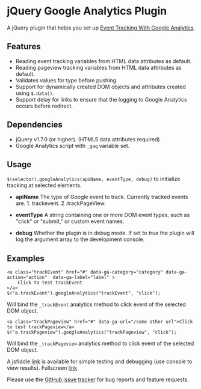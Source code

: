 jQuery Google Analytics Plugin
=========================

A jQuery plugin that helps you set up [Event Tracking With Google Analytics](http://code.google.com/apis/analytics/docs/tracking/eventTrackerGuide.html).


Features
--------

* Reading event tracking variables from HTML data attributes as default.
* Reading pageview tracking variables from HTML data attributes as default.
* Validates values for type before pushing.
* Support for dynamically created DOM objects and attributes created using `$.data()`.
* Support delay for links to ensure that the logging to Google Analytics occurs before redirect.

Dependencies
------------

* jQuery v1.7.0 (or higher). (HTML5 data attributes required)
* Google Analytics script with `_gaq` variable set.

Usage
-----

`$(selector).googleAnalytics(apiName, eventType, debug)` to initialize tracking at selected elements.

 - **apiName**
   The type of Google event to track. Currently tracked events are.
        1. trackevent.
        2 .trackPageView. 

 - **eventType**
   A string containing one or more DOM event types, such as "click" or "submit," or custom event names.

 - **debug**
   Whether the plugin is in debug mode. If set to true the plugin will log the argument array to the development console.

 
Examples
-----
    <a class="trackEvent" href="#" data-ga-category="category" data-ga-action="action"  data-ga-label="label" >
        Click to test trackEvent
    </a>
    $("a.trackEvent").googleAnalytics("trackEvent", "click");

Will bind the `_trackEvent` analytics method to click event of the selected DOM object.

	<a class="trackPageview" href="#" data-ga-url="/some other url">Click to test trackPageview</a>
    $("a.trackPageview").googleAnalytics("trackPageview", "click");    
	
Will bind the `_trackPageview` analytics method to click event of the selected DOM object.

A jsfiddle [link](http://jsfiddle.net/jamessouth/4wV2g/4/) is available for simple testing and debugging (use console to view results).
Fullscreen [link](http://jsfiddle.net/jamessouth/4wV2g/4/embedded/result/)

Please use the [GitHub issue tracker](https://github.com/JimBobSquarePants/jQuery-Google-Analytics-Plugin/issues) for bug
reports and feature requests.

